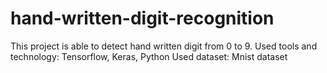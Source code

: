 # hand-written-digit-recognition
This project is able to detect hand written digit from 0 to 9.
Used tools and technology:
Tensorflow, Keras, Python
Used dataset:
Mnist dataset
